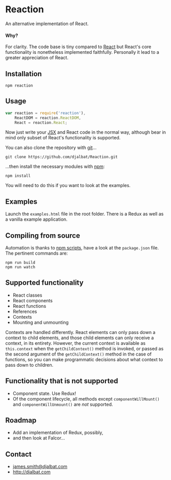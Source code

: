 # Reaction

An alternative implementation of React.

#### Why?

For clarity. The code base is tiny compared to [React](https://facebook.github.io/react/) but React's core functionality is nonetheless implemented faithfully. Personally it lead to a greater appreciation of React.

## Installation

    npm reaction

## Usage

```js
var reaction = require('reaction'),
    ReactDOM = reaction.ReactDOM,
    React = reaction.React;
```

Now just write your [JSX](https://facebook.github.io/react/docs/jsx-in-depth.html) and React code in the normal way, although bear in mind only  subset of React's functionality is supported.

You can also clone the repository with [git](https://git-scm.com/)...

    git clone https://github.com/djalbat/Reaction.git

...then install the necessary modules with [npm](https://www.npmjs.com/):

    npm install

You will need to do this if you want to look at the examples.

## Examples

Launch the `examples.html` file in the root folder. There is a Redux as well as a vanilla example application.

## Compiling from source

Automation is thanks to [npm scripts](https://docs.npmjs.com/misc/scripts), have a look at the `package.json` file. The pertinent commands are:

    npm run build
    npm run watch

## Supported functionality

- React classes
- React components
- React functions
- References
- Contexts
- Mounting and unmounting

Contexts are handled differently. React elements can only pass down a context to child elements, and those child elements can only receive a context, in its entirety. However, the current context is available as `this.context` when the `getChildContext()` method is invoked, or passed as the second argument of the `getChildContext()` method in the case of functions, so you can make programmatic decisions about what context to pass down to children. 

## Functionality that is not supported

- Component state. Use Redux!
- Of the component lifecycle, all methods except `componentWillMount()` and `componentWillUnmount()` are *not* supported.

## Roadmap

- Add an implementation of Redux, possibly,
- and then look at Falcor...

## Contact

- james.smith@djalbat.com
- http://djalbat.com
